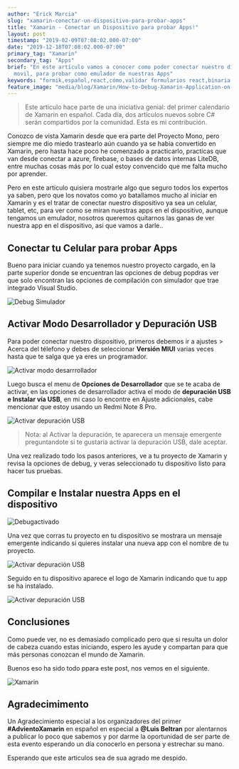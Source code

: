 ```yaml
---
author: "Erick Marcia"
slug: "xamarin-conectar-un-dispositivo-para-probar-apps"
title: "Xamarin - Conectar un Dispositivo para probar Apps!"
layout: post
timestamp: "2019-02-09T07:08:02.000-07:00"
date: "2019-12-18T07:08:02.000-07:00"
primary_tag: "Xamarin"
secondary_tag: "Apps"
brief: "En este artículo vamos a conocer como poder conectar nuestro dispositivo
  movil, para probar como emulador de nuestras Apps"
keywords: "formik,español,react,cómo,validar formularios react,binaria,blog"
feature_image: "media/blog/Xamarin/How-to-Debug-Xamarin-Application-on-Visual-Studio-660x420.png"
---
```


<!-- ![Post Xamarin](media\blog\Xamarin\Debug\How-to-Debug-Xamarin-Application-on-Visual-Studio-660x420.png) -->

> Este artículo hace parte de una iniciativa genial: del primer calendario de
> Xamarin en español. Cada día, dos artículos nuevos sobre C# serán compartidos
> por la comunidad. Esta es mi contribución.

Conozco de vista Xamarin desde que era parte del Proyecto Mono, pero siempre me
dio miedo trastearlo aún cuando ya se habia convertido en Xamarin, pero hasta
hace poco he comenzado a practicarlo, practicas que van desde conectar a azure,
firebase, o bases de datos internas LiteDB, entre muchas cosas más por lo cual
estoy convencido que me falta mucho por aprender.

Pero en este articulo quisiera mostrarle algo que seguro todos los expertos ya
saben, pero que los novatos como yo batallamos mucho al iniciar en Xamarin y es
el tratar de conectar nuestro dispositivo ya sea un celular, tablet, etc, para
ver como se miran nuestras apps en el dispositivo, aunque tengamos un emulador,
nosotros queremos quitarnos las ganas de ver nuestra app en el dispositivo, asi
que vamos a darle..

## Conectar tu Celular para probar Apps

Bueno para iniciar cuando ya tenemos nuestro proyecto cargado, en la parte
superior donde se encuentran las opciones de debug popdras ver que solo
encontran las opciones de compilación con simulador que trae integrado Visual
Studio.

![Debug Simulador](media\blog\Xamarin\Debug\dev-1.png)

## Activar Modo Desarrollador y Depuración USB

Para poder conectar nuestro dispositivo, primeros debemos ir a ajustes > Acerca
del télefono y debes de seleccionar **Versión MIUI** varias veces hasta que te
salga que ya eres un programador.

![Activar modo desarrrollador](media\blog\Xamarin\Debug\dev-2.gif)

Luego busca el menu de **Opciones de Desarrollador** que se te acaba de activar,
en las opciones de desarrollador activa el modo de **depuración USB e Instalar
vía USB**, en mi caso lo encontre en Ajuste adicionales, cabe mencionar que
estoy usando un Redmi Note 8 Pro.

![Activar depuración USB](media\blog\Xamarin\Debug\dev-3.png)

> Nota: al Activar la depuración, te aparecera un mensaje emergente
> preguntandote si te gustaria activar la depuración USB, dale aceptar.

Una vez realizado todo los pasos anteriores, ve a tu proyecto de Xamarin y
revisa la opciones de debug, y veras seleccionado tu dispositivo listo para
hacer tus pruebas.

## Compilar e Instalar nuestra Apps en el dispositivo

![Debugactivado](media\blog\Xamarin\Debug\dev-4.png)

Una vez que corras tu proyecto en tu dispositivo se mostrara un mensaje
emergente indicando si quieres instalar una nueva app con el nombre de tu
proyecto.

![Activar depuración USB](media\blog\Xamarin\Debug\dev-5.jpg)

Seguido en tu dispositivo aparece el logo de Xamarin indicando que tu app se ha
instalado.

![Activar depuración USB](media\blog\Xamarin\Debug\dev-6.png)

## Conclusiones

Como puede ver, no es demasiado complicado pero que si resulta un dolor de
cabeza cuando estas iniciando, espero les ayude y compartan para que más
personas conozcan el mundo de Xamarin.

Buenos eso ha sido todo ppara este post, nos vemos en el siguiente.

![Xamarin](media\blog\Xamarin\Debug\xamarin-visualStudio.png)

## Agradecimimento

Un Agradecimiento especial a los organizadores del primer **#AdvientoXamarin**
en español en especial a **@Luis Beltran** por alentarnos a publicar lo poco que
sabemos y por darme la oportunidad de ser parte de esta evento esperando un día
conocerlo en persona y estrechar su mano.

Esperando que este articulos sea de sua agrado me despido.
